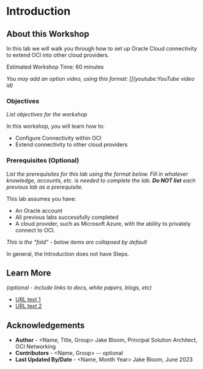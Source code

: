 # Introduction

## About this Workshop

In this lab we will walk you through how to set up Oracle Cloud connectivity to extend OCI into other cloud providers.

Estimated Workshop Time: 60 minutes

*You may add an option video, using this format: [](youtube:YouTube video id)*

  [](youtube:zNKxJjkq0Pw)

### Objectives

*List objectives for the workshop*

In this workshop, you will learn how to:
* Configure Connectivity within OCI
* Extend connectivity to other cloud providers

### Prerequisites (Optional)

*List the prerequisites for this lab using the format below. Fill in whatever knowledge, accounts, etc. is needed to complete the lab. **Do NOT list** each previous lab as a prerequisite.*

This lab assumes you have:
* An Oracle account
* All previous labs successfully completed
* A cloud provider, such as Microsoft Azure, with the ability to privately connect to OCI.

*This is the "fold" - below items are collapsed by default*

In general, the Introduction does not have Steps.

## Learn More

*(optional - include links to docs, white papers, blogs, etc)*

* [URL text 1](http://docs.oracle.com)
* [URL text 2](http://docs.oracle.com)

## Acknowledgements
* **Author** - <Name, Title, Group> Jake Bloom, Principal Solution Architect, OCI Networking
* **Contributors** -  <Name, Group> -- optional
* **Last Updated By/Date** - <Name, Month Year> Jake Bloom, June 2023
